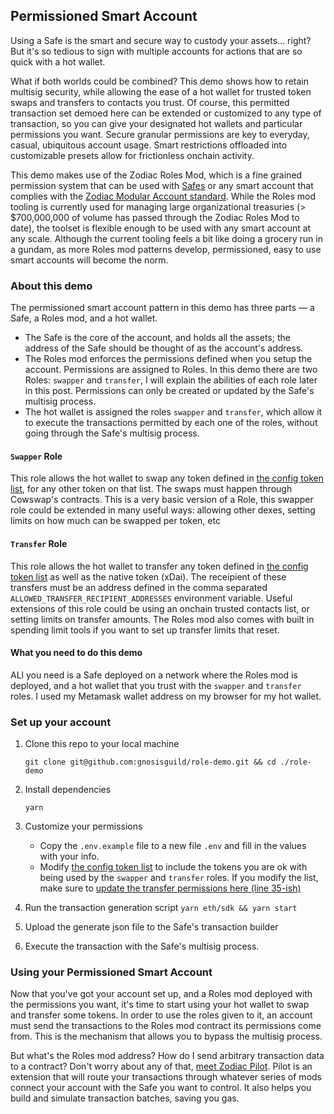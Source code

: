 ## Permissioned Smart Account

Using a Safe is the smart and secure way to custody your assets... right? But it's so tedious to sign with multiple accounts for actions that are so quick with a hot wallet.

What if both worlds could be combined? This demo shows how to retain multisig security, while allowing the ease of a hot wallet for trusted token swaps and transfers to contacts you trust. Of course, this permitted transaction set demoed here can be extended or customized to any type of transaction, so you can give your designated hot wallets and particular permissions you want. Secure granular permissions are key to everyday, casual, ubiquitous account usage. Smart restrictions offloaded into customizable presets allow for frictionless onchain activity.

This demo makes use of the Zodiac Roles Mod, which is a fine grained permission system that can be used with [Safes](https://safe.global/) or any smart account that complies with the [Zodiac Modular Account standard](https://eips.ethereum.org/EIPS/eip-5005). While the Roles mod tooling is currently used for managing large organizational treasuries (> $700,000,000 of volume has passed through the Zodiac Roles Mod to date), the toolset is flexible enough to be used with any smart account at any scale. Although the current tooling feels a bit like doing a grocery run in a gundam, as more Roles mod patterns develop, permissioned, easy to use smart accounts will become the norm.

### About this demo

The permissioned smart account pattern in this demo has three parts — a Safe, a Roles mod, and a hot wallet.

- The Safe is the core of the account, and holds all the assets; the address of the Safe should be thought of as the account's address.
- The Roles mod enforces the permissions defined when you setup the account. Permissions are assigned to Roles. In this demo there are two Roles: `swapper` and `transfer`, I will explain the abilities of each role later in this post. Permissions can only be created or updated by the Safe's multisig process.
- The hot wallet is assigned the roles `swapper` and `transfer`, which allow it to execute the transactions permitted by each one of the roles, without going through the Safe's multisig process.

#### `Swapper` Role

This role allows the hot wallet to swap any token defined in [the config token list](./eth-sdk/config.ts), for any other token on that list. The swaps must happen through Cowswap's contracts. This is a very basic version of a Role, this swapper role could be extended in many useful ways: allowing other dexes, setting limits on how much can be swapped per token, etc

#### `Transfer` Role

This role allows the hot wallet to transfer any token defined in [the config token list](./eth-sdk/config.ts) as well as the native token (xDai). The receipient of these transfers must be an address defined in the comma separated `ALLOWED_TRANSFER_RECIPIENT_ADDRESSES` environment variable. Useful extensions of this role could be using an onchain trusted contacts list, or setting limits on transfer amounts. The Roles mod also comes with built in spending limit tools if you want to set up transfer limits that reset.

#### What you need to do this demo

ALl you need is a Safe deployed on a network where the Roles mod is deployed, and a hot wallet that you trust with the `swapper` and `transfer` roles. I used my Metamask wallet address on my browser for my hot wallet.

### Set up your account

1. Clone this repo to your local machine

   `git clone git@github.com:gnosisguild/role-demo.git && cd ./role-demo`

2. Install dependencies

   `yarn`

3. Customize your permissions

   - Copy the `.env.example` file to a new file `.env` and fill in the values with your info.
   - Modify [the config token list](./eth-sdk/config.ts) to include the tokens you are ok with being used by the `swapper` and `transfer` roles. If you modify the list, make sure to [update the transfer permissions here (line 35-ish)](./src/roles/transfer.ts)

4. Run the transaction generation script
   `yarn eth/sdk && yarn start`

5. Upload the generate json file to the Safe's transaction builder

6. Execute the transaction with the Safe's multisig process.

### Using your Permissioned Smart Account

Now that you've got your account set up, and a Roles mod deployed with the permissions you want, it's time to start using your hot wallet to swap and transfer some tokens. In order to use the roles given to it, an account must send the transactions to the Roles mod contract its permissions come from. This is the mechanism that allows you to bypass the multisig process.

But what's the Roles mod address? How do I send arbitrary transaction data to a contract? Don't worry about any of that, [meet Zodiac Pilot](https://pilot.gnosisguild.org). Pilot is an extension that will route your transactions through whatever series of mods connect your account with the Safe you want to control. It also helps you build and simulate transaction batches, saving you gas.
